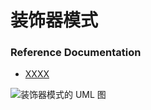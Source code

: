 # 装饰器模式

### Reference Documentation


* [XXXX](https://www.baidu.com)

  

![装饰器模式的 UML 图](https://www.runoob.com/wp-content/uploads/2014/08/decorator_pattern_uml_diagram.jpg)